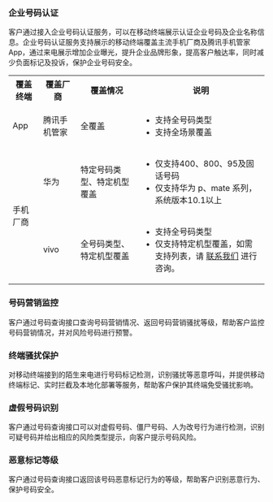 
### 企业号码认证
客户通过接入企业号码认证服务，可以在移动终端展示认证企业号码及企业名称信息。企业号码认证服务支持展示的移动终端覆盖主流手机厂商及腾讯手机管家 App，通过来电展示增加企业曝光，提升企业品牌形象，提高客户触达率，同时减少负面标记及投诉，保护企业号码安全。
<table>
<tr>
<tr><th>覆盖终端</th><th>覆盖厂商</th><th>	覆盖情况</th><th>	说明</th></tr>
<tr><td>App</td><td>	腾讯手机管家</td><td>全覆盖</td><td><ul><li>支持全号码类型</li><li>支持全场景覆盖</li></ul></td></tr>
<tr><td rowspan="2">手机厂商</td><td>	华为</td><td>	特定号码类型、特定机型覆盖</td><td>	<ul><li>仅支持400、800、95及固话号码</li><li>仅支持华为 p、mate 系列，系统版本10.1以上</li></ul></tr>
<tr><td>vivo</td><td>全号码类型、特定机型覆盖	</td><td>	<ul><li>支持全号码类型</li><li>仅支持特定机型覆盖，如需支持列表，请 <a href="https://cloud.tencent.com/act/event/connect-service">联系我们</a> 进行咨询。</li></ul></tr>
</table>

### 号码营销监控
客户通过号码查询接口查询号码营销情况、返回号码营销骚扰等级，帮助客户监控号码营销情况，并对风险号码进行预警。
### 终端骚扰保护
对移动终端接到的陌生来电进行号码标记检测，识别骚扰等恶意呼叫，并提供移动终端标记、实时拦截及本地化部署等服务，帮助客户保护其终端免受骚扰影响。
### 虚假号码识别
客户通过号码查询接口可以对虚假号码、僵尸号码、人为改号行为进行检测，识别可疑号码并给出相应的风险类型提示，向客户提示号码风险。
### 恶意标记等级
客户通过号码查询接口返回该号码恶意标记行为的等级，帮助客户识别恶意行为、保护号码安全。
